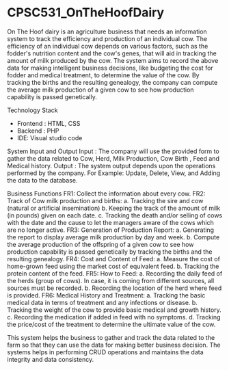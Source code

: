 # CPSC531_OnTheHoofDairy

On The Hoof dairy is an agriculture business that needs an information system to track the efficiency and production of an individual cow. The efficiency of an individual cow depends on various factors, such as the fodder's nutrition content and the cow's genes, that will aid in tracking the amount of milk produced by the cow. The system aims to record the above data for making intelligent business decisions, like budgeting the cost for fodder and medical treatment, to determine the value of the cow. By tracking the births and the resulting genealogy, the company can compute the average milk production of a given cow to see how production capability is passed genetically.

Technology Stack
 - Frontend : HTML, CSS 
 - Backend : PHP
 - IDE: Visual studio code


System Input and Output
Input : The company will use the provided form to gather the data related to Cow, Herd, Milk Production, Cow Birth , Feed and Medical history.
Output : The system output depends upon the operations performed by the company. For Example: Update, Delete, View, and Adding the data to the database.

Business Functions
FR1: Collect the information about every cow. 
FR2: Track of Cow milk production and births: a. Tracking the sire and cow (natural or artificial insemination) b. Keeping the track of the amount of milk (in pounds) given on each date. c. Tracking the death and/or selling of cows with the date and the cause to let the managers aware of the cows which are no longer active.
FR3: Generation of Production Report: a. Generating the report to display average milk production by day and week. b. Compute the average production of the offspring of a given cow to see how production capability is passed genetically by tracking the births and the resulting genealogy. 
FR4: Cost and Content of Feed: a. Measure the cost of home-grown feed using the market cost of equivalent feed. b. Tracking the protein content of the feed.
FR5: How to Feed: a. Recording the daily feed of the herds (group of cows). In case, it is coming from different sources, all sources must be recorded. b. Recording the location of the herd where feed is provided.
FR6: Medical History and Treatment: a. Tracking the basic medical data in terms of treatment and any infections or disease. b. Tracking the weight of the cow to provide basic medical and growth history. c. Recording the medication if added in feed with no symptoms. d. Tracking the price/cost of the treatment to determine the ultimate value of the cow.


This system helps the business to gather and track the data related to the farm so that they can use the data for making better business decision.
The systems helps in performing CRUD operations and maintains the data integrity and data consistency. 

